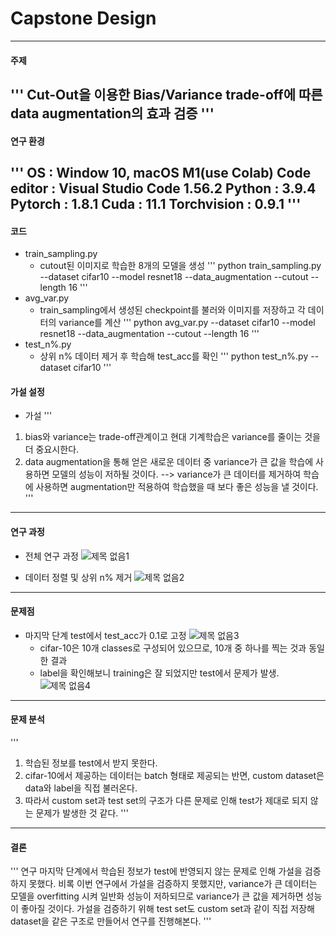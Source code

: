 # Capstone Design
------------
#### 주제
'''
Cut-Out을 이용한 Bias/Variance trade-off에 따른 data augmentation의 효과 검증
'''
------------
#### 연구 환경
'''
OS : Window 10, macOS M1(use Colab)
Code editor : Visual Studio Code 1.56.2
Python : 3.9.4
Pytorch : 1.8.1
Cuda : 11.1
Torchvision : 0.9.1
'''
------------
#### 코드
- train_sampling.py
	- cutout된 이미지로 학습한 8개의 모델을 생성
'''
python train_sampling.py --dataset cifar10 --model resnet18 --data_augmentation --cutout --length 16
'''
- avg_var.py
	- train_sampling에서 생성된 checkpoint를 불러와 이미지를 저장하고 각 데이터의 variance를 계산
'''
python avg_var.py --dataset cifar10 --model resnet18 --data_augmentation --cutout --length 16
'''
- test_n%.py
	- 상위 n% 데이터 제거 후 학습해 test_acc를 확인
'''
python test_n%.py --dataset cifar10
'''
#### 가설 설정
- 가설
'''
1. bias와 variance는 trade-off관계이고 현대 기계학습은 variance를 줄이는 것을 더 중요시한다.
2. data augmentation을 통해 얻은 새로운 데이터 중 variance가 큰 값을 학습에 사용하면 모델의 성능이 저하될 것이다.
--> variance가 큰 데이터를 제거하여 학습에 사용하면 augmentation만 적용하여 학습했을 때 보다 좋은 성능을 낼 것이다.
'''
------------
#### 연구 과정
- 전체 연구 과정
![제목 없음1](https://user-images.githubusercontent.com/74352090/123544696-6a617880-d78f-11eb-9b19-650cde3cbce9.png)

- 데이터 정렬 및 상위 n% 제거
![제목 없음2](https://user-images.githubusercontent.com/74352090/123544991-e8724f00-d790-11eb-8752-a68fe9ae8906.png)
------------
#### 문제점
- 마지막 단계 test에서 test_acc가 0.1로 고정
![제목 없음3](https://user-images.githubusercontent.com/74352090/123545169-b31a3100-d791-11eb-96e7-a4780a5669dd.png)
	- cifar-10은 10개 classes로 구성되어 있으므로, 10개 중 하나를 찍는 것과 동일한 결과
	- label을 확인해보니 training은 잘 되었지만 test에서 문제가 발생.
![제목 없음4](https://user-images.githubusercontent.com/74352090/123545207-e8268380-d791-11eb-8004-5270cf9975f9.png)
------------
#### 문제 분석
'''
1. 학습된 정보를 test에서 받지 못한다.
2. cifar-10에서 제공하는 데이터는 batch 형태로 제공되는 반면, custom dataset은 data와 label을 직접 불러온다.
3. 따라서 custom set과 test set의 구조가 다른 문제로 인해 test가 제대로 되지 않는 문제가 발생한 것 같다.
'''
------------
#### 결론
'''
연구 마지막 단계에서 학습된 정보가 test에 반영되지 않는 문제로 인해 가설을 검증하지 못했다.
비록 이번 연구에서 가설을 검증하지 못했지만, variance가 큰 데이터는 모델을 overfitting 시켜 일반화 성능이 저하되므로 variance가 큰 값을 제거하면 성능이 좋아질 것이다.
가설을 검증하기 위해 test set도 custom set과 같이 직접 저장해 dataset을 같은 구조로 만들어서 연구를 진행해본다.
'''